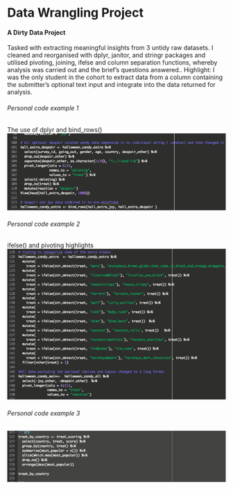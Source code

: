 # Data Wrangling Project

#### A Dirty Data Project

Tasked with extracting meaningful insights from 3 untidy raw datasets.  I cleaned and reorganised
with dplyr, janitor, and stringr packages and utilised pivoting, joining, ifelse and column separation
functions, whereby analysis was carried out and the brief’s questions answered..  Highlight: I was
the only student in the cohort to extract data from a column containing the submitter’s optional 
text input and integrate into the data returned for analysis.

###### Personal code example 1
The use of dplyr and bind_rows()
![Code Highlight](screen_shots/code_screen_shot_1.png)

###### Personal code example 2
ifelse() and pivoting highlights
![Code Highlight](screen_shots/code_screen_shot_2.png)

###### Personal code example 3 
![Code Highlight](screen_shots/code_screen_shot_3.png)


